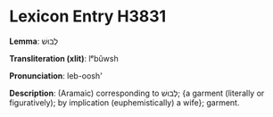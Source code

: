 # Lexicon Entry H3831

**Lemma**: לְבוּשׁ

**Transliteration (xlit)**: lᵉbûwsh

**Pronunciation**: leb-oosh'

**Description**:
(Aramaic) corresponding to לְבוּשׁ; {a garment (literally or figuratively); by implication (euphemistically) a wife}; garment.
